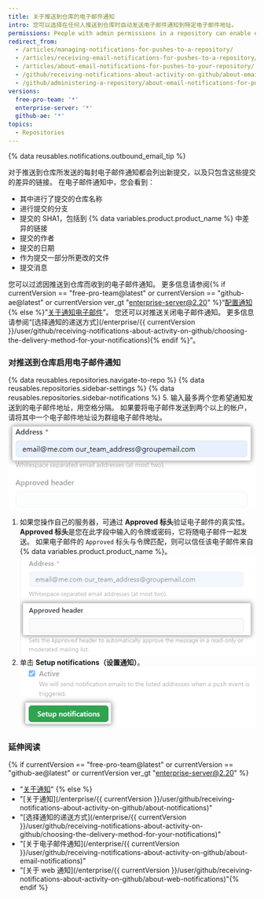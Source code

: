 ```yaml
---
title: 关于推送到仓库的电子邮件通知
intro: 您可以选择在任何人推送到仓库时自动发送电子邮件通知到特定电子邮件地址。
permissions: People with admin permissions in a repository can enable email notifications for pushes to your repository.
redirect_from:
  - /articles/managing-notifications-for-pushes-to-a-repository/
  - /articles/receiving-email-notifications-for-pushes-to-a-repository/
  - /articles/about-email-notifications-for-pushes-to-your-repository/
  - /github/receiving-notifications-about-activity-on-github/about-email-notifications-for-pushes-to-your-repository
  - /github/administering-a-repository/about-email-notifications-for-pushes-to-your-repository
versions:
  free-pro-team: '*'
  enterprise-server: '*'
  github-ae: '*'
topics:
  - Repositories
---
```


{% data reusables.notifications.outbound_email_tip %}

对于推送到仓库所发送的每封电子邮件通知都会列出新提交，以及只包含这些提交的差异的链接。 在电子邮件通知中，您会看到：

- 其中进行了提交的仓库名称
- 进行提交的分支
- 提交的 SHA1，包括到 {% data variables.product.product_name %} 中差异的链接
- 提交的作者
- 提交的日期
- 作为提交一部分所更改的文件
- 提交消息

您可以过滤因推送到仓库而收到的电子邮件通知。 更多信息请参阅{% if currentVersion == "free-pro-team@latest" or currentVersion == "github-ae@latest" or currentVersion ver_gt "enterprise-server@2.20" %}“[配置通知](/github/managing-subscriptions-and-notifications-on-github/configuring-notifications#filtering-email-notifications){% else %}”[关于通知电子邮件](/github/receiving-notifications-about-activity-on-github/about-email-notifications)”。 您还可以对推送关闭电子邮件通知。 更多信息请参阅“[选择通知的递送方式](/enterprise/{{ currentVersion }}/user/github/receiving-notifications-about-activity-on-github/choosing-the-delivery-method-for-your-notifications){% endif %}”。

### 对推送到仓库启用电子邮件通知

{% data reusables.repositories.navigate-to-repo %}
{% data reusables.repositories.sidebar-settings %}
{% data reusables.repositories.sidebar-notifications %}
5. 输入最多两个您希望通知发送到的电子邮件地址，用空格分隔。 如果要将电子邮件发送到两个以上的帐户，请将其中一个电子邮件地址设为群组电子邮件地址。 ![电子邮件地址文本框](/assets/images/help/settings/email_services_addresses.png)
1. 如果您操作自己的服务器，可通过 **Approved 标头**验证电子邮件的真实性。 **Approved 标头**是您在此字段中输入的令牌或密码，它将随电子邮件一起发送。 如果电子邮件的 `Approved` 标头与令牌匹配，则可以信任该电子邮件来自 {% data variables.product.product_name %}。 ![电子邮件已批准标头文本框](/assets/images/help/settings/email_services_approved_header.png)
7. 单击 **Setup notifications（设置通知）**。 ![设置通知按钮](/assets/images/help/settings/setup_notifications_settings.png)

### 延伸阅读
{% if currentVersion == "free-pro-team@latest" or currentVersion == "github-ae@latest" or currentVersion ver_gt "enterprise-server@2.20" %}
- "[关于通知](/github/managing-subscriptions-and-notifications-on-github/about-notifications)"
{% else %}
- "[关于通知](/enterprise/{{ currentVersion }}/user/github/receiving-notifications-about-activity-on-github/about-notifications)"
- "[选择通知的递送方式](/enterprise/{{ currentVersion }}/user/github/receiving-notifications-about-activity-on-github/choosing-the-delivery-method-for-your-notifications)"
- "[关于电子邮件通知](/enterprise/{{ currentVersion }}/user/github/receiving-notifications-about-activity-on-github/about-email-notifications)"
- "[关于 web 通知](/enterprise/{{ currentVersion }}/user/github/receiving-notifications-about-activity-on-github/about-web-notifications)"{% endif %}
